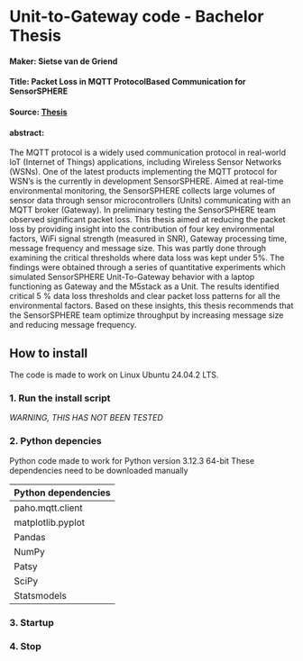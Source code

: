 # Unit-to-Gateway code - Bachelor Thesis
#### Maker: Sietse van de Griend
#### Title: Packet Loss in MQTT ProtocolBased Communication for SensorSPHERE
#### Source:  [Thesis](https://scripties.uba.uva.nl/search?id=record_56102)

#### abstract:
The MQTT protocol is a widely used communication protocol in real-world IoT (Internet
of Things) applications, including Wireless Sensor Networks (WSNs). One of the latest
products implementing the MQTT protocol for WSN’s is the currently in development
SensorSPHERE. Aimed at real-time environmental monitoring, the SensorSPHERE collects
large volumes of sensor data through sensor microcontrollers (Units) communicating with
an MQTT broker (Gateway). In preliminary testing the SensorSPHERE team observed
significant packet loss. This thesis aimed at reducing the packet loss by providing insight
into the contribution of four key environmental factors, WiFi signal strength (measured in
SNR), Gateway processing time, message frequency and message size. This was partly done
through examining the critical thresholds where data loss was kept under 5%. The findings
were obtained through a series of quantitative experiments which simulated SensorSPHERE
Unit-To-Gateway behavior with a laptop functioning as Gateway and the M5stack as a
Unit. The results identified critical 5 % data loss thresholds and clear packet loss patterns
for all the environmental factors. Based on these insights, this thesis recommends that the
SensorSPHERE team optimize throughput by increasing message size and reducing message
frequency.




## How to install
The code is made to work on Linux Ubuntu 24.04.2 LTS.
### 1. Run the install script
*WARNING, THIS HAS NOT BEEN TESTED*

### 2. Python depencies
Python code made to work for Python version 3.12.3 64-bit
These dependencies need to be downloaded manually

| Python dependencies |
|:-------------|
|paho.mqtt.client|
|matplotlib.pyplot|
|Pandas|
|NumPy|
|Patsy|
|SciPy|
|Statsmodels|
### 3. Startup


### 4. Stop
